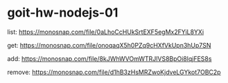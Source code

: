 # goit-hw-nodejs-01

list: https://monosnap.com/file/0aLhoCcHUkSrtEXF5egMx2FYiL8YXi

get: https://monosnap.com/file/onoqaqX5h0PZq9cHXfVkUpn3hUp7SN

add: https://monosnap.com/file/8kJWhWVOmWTRJlVS8BpOi8lqjFES8s

remove: https://monosnap.com/file/d1hB3zHsMRZwoKjdveLGYkot7OBC2p
